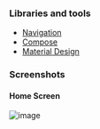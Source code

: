 ### Libraries and tools

+ [Navigation](https://developer.android.com/develop/ui/compose/navigation)
+ [Compose](https://developer.android.com/develop/ui/compose)
+ [Material Design](https://developer.android.com/develop/ui/compose/designsystems/material3)

### Screenshots 

#### Home Screen
![image](1B8stzAklmP80vNxQ3eUyziYEs6aH5ofb)
